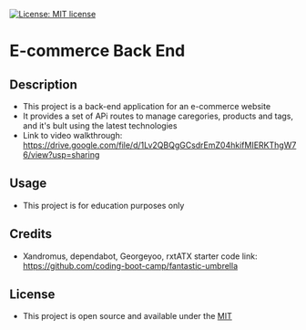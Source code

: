 [![License: MIT license](https://img.shields.io/badge/License-MIT_license-success)](https://opensource.org/licenses/MIT)  
# E-commerce Back End

## Description
- This project is a back-end application for an e-commerce website
- It provides a set of APi routes to manage caregories, products and tags, and it's bult using the latest technologies
- Link to video walkthrough: https://drive.google.com/file/d/1Lv2QBQgGCsdrEmZ04hkifMIERKThgW76/view?usp=sharing

## Usage
- This project is for education purposes only

## Credits 
- Xandromus, dependabot, Georgeyoo, rxtATX starter code link: https://github.com/coding-boot-camp/fantastic-umbrella

## License
- This project is open source and available under the [MIT](./LICENSE)